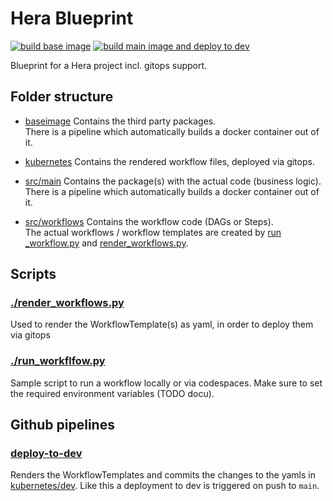 # Hera Blueprint 
[![build base image](https://github.com/aiknow-public/hera-blueprint/actions/workflows/build-base-image.yaml/badge.svg)](https://github.com/aiknow-public/hera-blueprint/actions/workflows/build-base-image.yaml)
[![build main image and deploy to dev](https://github.com/aiknow-public/hera-blueprint/actions/workflows/build-main-image-and-deploy.yaml/badge.svg)](https://github.com/aiknow-public/hera-blueprint/actions/workflows/build-main-image-and-deploy.yaml)

Blueprint for a Hera project incl. gitops support.

## Folder structure
- [baseimage](baseimage)
Contains the third party packages.  
There is a pipeline which automatically builds a docker container out of it.

- [kubernetes](kubernetes)
Contains the rendered workflow files, deployed via gitops.

- [src/main](src/main)
Contains the package(s) with the actual code (business logic).  
There is a pipeline which automatically builds a docker container out of it.

- [src/workflows](src/workflows)
Contains the workflow code (DAGs or Steps).  
The actual workflows / workflow templates are created
by [run _workflow.py](src/run_workflow.py) and [render_workflows.py](src/render_workflows.py).



## Scripts
### [./render_workflows.py](./render_workflows.py)
Used to render the WorkflowTemplate(s) as yaml, in order to deploy them via gitops

### [./run_workflfow.py](./run_workflfow.py)
Sample script to run a workflow locally or via codespaces. 
Make sure to set the required environment variables (TODO docu).

## Github pipelines 
### [deploy-to-dev](.github/workflows/deploy-to-dev.yaml)
Renders the WorkflowTemplates and commits the changes to the yamls in [kubernetes/dev](kubernetes/dev).
Like this a deployment to dev is triggered on push to `main`.
